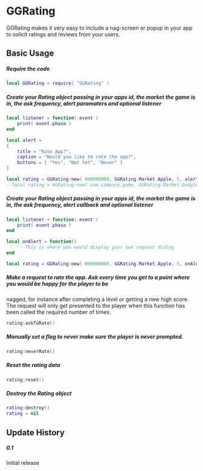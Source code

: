 GGRating
============

GGRating makes it very easy to include a nag-screen or popup in your app to 
solicit ratings and reviews from your users.

Basic Usage
-------------------------

##### Require the code
```lua
local GGRating = require( "GGRating" )
```

##### Create your Rating object passing in your apps id, the market the game is in, the ask frequency, alert paramaters and optional listener
```lua
local listener = function( event )
	print( event.phase )
end

local alert = 
{
	title = "Rate App?",
	caption = "Would you like to rate the app?", 
	buttons = { "Yes", "Not Yet", "Never" }
}

local rating = GGRating:new( 000000000, GGRating.Market.Apple, 5, alert, listener )
--local rating = GGRating:new( com.company.game, GGRating.Market.Google, 10, alert, listener )
```

##### Create your Rating object passing in your apps id, the market the game is in, the ask frequency, alert callback and optional listener
```lua
local listener = function( event )
	print( event.phase )
end

local onAlert = function()
	-- This is where you would display your own request dialog
end

local rating = GGRating:new( 000000000, GGRating.Market.Apple, 5, onAlert, listener )
```

##### Make a request to rate the app. Ask every time you get to a point where you would be happy for the player to be
nagged, for instance after completing a level or getting a new high score.
The request will only get presented to the player when this function has been called the required number of times.
```lua
rating:askToRate()
```

##### Manually set a flag to never make sure the player is never prompted.
```lua
rating:neverRate()
```

##### Reset the rating data
```lua
rating:reset()
```

##### Destroy the Rating object
```lua
rating:destroy()
rating = nil
```

Update History
-------------------------

##### 0.1
Initial release